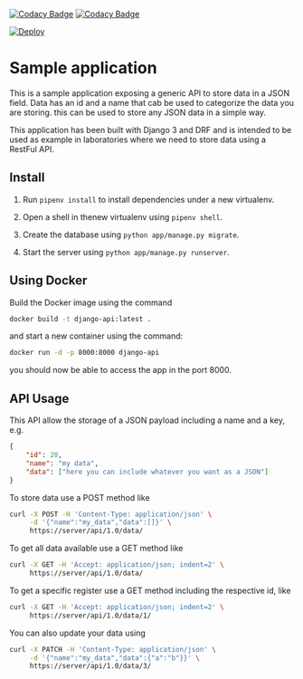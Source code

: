[![Codacy Badge](https://api.codacy.com/project/badge/Grade/b26668c721c44a149e230326ab2758d1)](https://app.codacy.com/manual/wilson.forero/django-api?utm_source=github.com&utm_medium=referral&utm_content=wjfatuan/django-api&utm_campaign=Badge_Grade_Settings)
[![Codacy Badge](https://app.codacy.com/project/badge/Coverage/5a7dd6be6f954cca8d94a7cd855db5a8)](https://www.codacy.com/manual/wilson.forero/django-api/dashboard?utm_source=github.com&utm_medium=referral&utm_content=wjfatuan/django-api&utm_campaign=Badge_Coverage)

[![Deploy](https://www.herokucdn.com/deploy/button.svg)](https://heroku.com/deploy?template=https://github.com/softeng-fis-uan/django-api)

# Sample application

This is a sample application exposing a generic API to store data in a JSON field. Data has an id and a name that cab be used to categorize the data you are storing. this can be used to store any JSON data in a simple way.

This application has been built with Django 3 and DRF and is intended to be used as example in laboratories where we need to store data using a RestFul API.

## Install

1. Run `pipenv install` to install dependencies under a new virtualenv.

2. Open a shell in thenew virtualenv using `pipenv shell`.

3. Create the database using `python app/manage.py migrate`.

4. Start the server using `python app/manage.py runserver`.

## Using Docker

Build the Docker image using the command 

```bash
docker build -t django-api:latest .
```

and start a new container using the command:

```bash
docker run -d -p 8000:8000 django-api 
```

you should now be able to access the app in the port 8000.


## API Usage

This API allow the storage of a JSON payload including a name and a key, e.g.

```json
{
    "id": 20,
    "name": "my data",
    "data": ["here you can include whatever you want as a JSON"]
}
```

To store data use a POST method like

```bash
curl -X POST -H 'Content-Type: application/json' \
     -d '{"name":"my_data","data":[]}' \
     https://server/api/1.0/data/
```

To get all data available use a GET method like

```bash
curl -X GET -H 'Accept: application/json; indent=2' \
     https://server/api/1.0/data/
```

To get a specific register use a GET method including the respective id, like

```bash
curl -X GET -H 'Accept: application/json; indent=2' \
     https://server/api/1.0/data/1/
```

You can also update your data using 

```bash
curl -X PATCH -H 'Content-Type: application/json' \
     -d '{"name":"my_data","data":{"a":"b"}}' \
     https://server/api/1.0/data/3/
```
